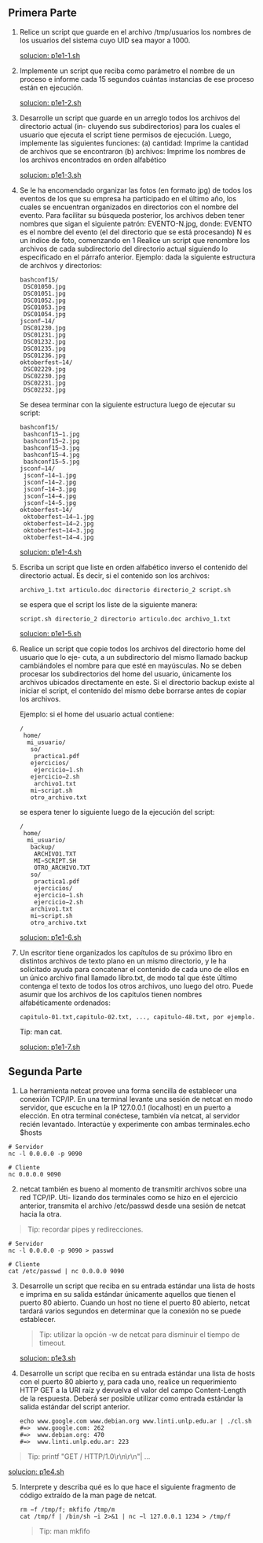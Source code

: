 ## Primera Parte

1. Relice un script que guarde en el archivo /tmp/usuarios los nombres de los usuarios del
   sistema cuyo UID sea mayor a 1000.

   [solucion: p1e1-1.sh](./scripts/primera_parte/p1e1-1.sh)


2. Implemente un script que reciba como parámetro el nombre de un proceso e informe cada
   15 segundos cuántas instancias de ese proceso están en ejecución.

   [solucion: p1e1-2.sh](./scripts/primera_parte/p1e1-2.sh)


3. Desarrolle un script que guarde en un arreglo todos los archivos del directorio actual (in-
   cluyendo sus subdirectorios) para los cuales el usuario que ejecuta el script tiene permisos
   de ejecución. Luego, implemente las siguientes funciones:
   (a) cantidad: Imprime la cantidad de archivos que se encontraron
   (b) archivos: Imprime los nombres de los archivos encontrados en orden alfabético

   [solucion: p1e1-3.sh](./scripts/primera_parte/p1e1-3.sh)


4. Se le ha encomendado organizar las fotos (en formato jpg) de todos los eventos de los
   que su empresa ha participado en el último año, los cuales se encuentran organizados en
   directorios con el nombre del evento. Para facilitar su búsqueda posterior, los archivos deben
   tener nombres que sigan el siguiente patrón: EVENTO-N.jpg, donde:
   EVENTO es el nombre del evento (el del directorio que se está procesando)
   N es un índice de foto, comenzando en 1
   Realice un script que renombre los archivos de cada subdirectorio del directorio actual
   siguiendo lo especificado en el párrafo anterior.
   Ejemplo: dada la siguiente estructura de archivos y directorios:

   ```
   bashconf15/
    DSC01050.jpg
    DSC01051.jpg
    DSC01052.jpg
    DSC01053.jpg
    DSC01054.jpg
   jsconf−14/
    DSC01230.jpg
    DSC01231.jpg
    DSC01232.jpg
    DSC01235.jpg
    DSC01236.jpg
   oktoberfest−14/
    DSC02229.jpg
    DSC02230.jpg
    DSC02231.jpg
    DSC02232.jpg
   ```

   Se desea terminar con la siguiente estructura luego de ejecutar su script:

   ```
   bashconf15/
    bashconf15−1.jpg
    bashconf15−2.jpg
    bashconf15−3.jpg
    bashconf15−4.jpg
    bashconf15−5.jpg
   jsconf−14/
    jsconf−14−1.jpg
    jsconf−14−2.jpg
    jsconf−14−3.jpg
    jsconf−14−4.jpg
    jsconf−14−5.jpg
   oktoberfest−14/
    oktoberfest−14−1.jpg
    oktoberfest−14−2.jpg
    oktoberfest−14−3.jpg
    oktoberfest−14−4.jpg
   ```
   [solucion: p1e1-4.sh](./scripts/primera_parte/p1e1-4.sh)


5. Escriba un script que liste en orden alfabético inverso el contenido del directorio actual. Es
   decir, si el contenido son los archivos:
   ```
   archivo_1.txt articulo.doc directorio directorio_2 script.sh
   ```
   se espera que el script los liste de la siguiente manera:
   ```
   script.sh directorio_2 directorio articulo.doc archivo_1.txt
   ```

   [solucion: p1e1-5.sh](./scripts/primera_parte/p1e1-5.sh)


6. Realice un script que copie todos los archivos del directorio home del usuario que lo eje-
   cuta, a un subdirectorio del mismo llamado backup cambiándoles el nombre para que esté
   en mayúsculas. No se deben procesar los subdirectorios del home del usuario,
   únicamente los archivos ubicados directamente en este. Si el directorio backup existe al
   iniciar el script, el contenido del mismo debe borrarse antes de copiar los archivos.

   Ejemplo: si el home del usuario actual contiene:

   ```
   /
    home/
     mi_usuario/
      so/
       practica1.pdf
      ejercicios/
       ejercicio−1.sh
      ejercicio−2.sh
       archivo1.txt
      mi−script.sh
      otro_archivo.txt
   ```

   se espera tener lo siguiente luego de la ejecución del script:

   ```
   /
    home/
     mi_usuario/
      backup/
       ARCHIVO1.TXT
       MI−SCRIPT.SH
       OTRO_ARCHIVO.TXT
      so/
       practica1.pdf
       ejercicios/
       ejercicio−1.sh
       ejercicio−2.sh
      archivo1.txt
      mi−script.sh
      otro_archivo.txt
   ```
   
   [solucion: p1e1-6.sh](./scripts/primera_parte/p1e1-6.sh)


7. Un escritor tiene organizados los capítulos de su próximo libro en distintos archivos de
   texto plano en un mismo directorio, y le ha solicitado ayuda para concatenar el contenido
   de cada uno de ellos en un único archivo final llamado libro.txt, de modo tal que éste
   último contenga el texto de todos los otros archivos, uno luego del otro. Puede asumir que
   los archivos de los capítulos tienen nombres alfabéticamente ordenados:

   ```
   capitulo-01.txt,capitulo-02.txt, ..., capitulo-48.txt, por ejemplo.
   ```

   Tip: man cat.

   [solucion: p1e1-7.sh](./scripts/primera_parte/p1e1-7.sh)


## Segunda Parte

1. La herramienta netcat provee una forma sencilla de establecer una conexión
   TCP/IP. En una terminal levante una sesión de netcat en modo servidor, que
   escuche en la IP 127.0.0.1 (localhost) en un puerto a elección. En otra
   terminal conéctese, también vía netcat, al servidor recién levantado.
   Interactúe y experimente con ambas terminales.echo $hosts

  ```console
  # Servidor
  nc -l 0.0.0.0 -p 9090
  ```

  ```console
  # Cliente
  nc 0.0.0.0 9090
  ```

2. netcat también es bueno al momento de transmitir archivos sobre una red
   TCP/IP. Uti- lizando dos terminales como se hizo en el ejercicio anterior,
   transmita el archivo /etc/passwd desde una sesión de netcat hacia la otra.

  > Tip: recordar pipes y redirecciones.

  ```console
  # Servidor
  nc -l 0.0.0.0 -p 9090 > passwd
  ```

  ```console
  # Cliente
  cat /etc/passwd | nc 0.0.0.0 9090
  ```

3. Desarrolle un script que reciba en su entrada estándar una lista de hosts e
   imprima en su salida estándar únicamente aquellos que tienen el puerto 80
   abierto. Cuando un host no tiene el puerto 80 abierto, netcat tardará varios
   segundos en determinar que la conexión no se puede establecer.

   > Tip: utilizar la opción -w de netcat para disminuir el tiempo de timeout.

   [solucion: p1e3.sh](./scripts/p1e3.sh)

4. Desarrolle un script que reciba en su entrada estándar una lista de hosts
   con el puerto 80 abierto y, para cada uno, realice un requerimiento HTTP GET
   a la URI raíz y devuelva el valor del campo Content-Length de la respuesta.
   Deberá ser posible utilizar como entrada estándar la salida estándar del
   script anterior.

   ```console
   echo www.google.com www.debian.org www.linti.unlp.edu.ar | ./cl.sh
   #=>  www.google.com: 262
   #=>  www.debian.org: 470
   #=>  www.linti.unlp.edu.ar: 223
   ```

  > Tip: printf "GET / HTTP/1.0\r\n\r\n"| ...

  [solucion: p1e4.sh](./scripts/p1e4.sh)

5. Interprete y describa qué es lo que hace el siguiente fragmento de código
   extraído de la man page de netcat.

   ```console
   rm −f /tmp/f; mkfifo /tmp/m
   cat /tmp/f | /bin/sh −i 2>&1 | nc −l 127.0.0.1 1234 > /tmp/f
   ```

   > Tip: man mkfifo

